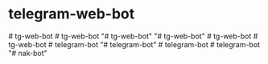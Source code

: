 # telegram-web-bot
#   t g - w e b - b o t  
 #   t g - w e b - b o t  
 "# tg-web-bot" 
"# tg-web-bot" 
#   t g - w e b - b o t  
 #   t g - w e b - b o t  
 #   t e l e g r a m - b o t  
 "# telegram-bot" 
#   t e l e g r a m - b o t  
 #   t e l e g r a m - b o t  
 "# nak-bot" 
